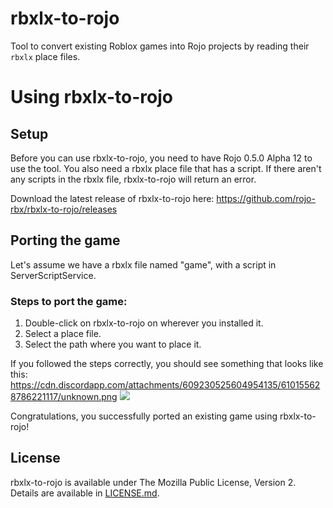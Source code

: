 # rbxlx-to-rojo
Tool to convert existing Roblox games into Rojo projects by reading their `rbxlx` place files.

# Using rbxlx-to-rojo
## Setup
Before you can use rbxlx-to-rojo, you need to have Rojo 0.5.0 Alpha 12 to use the tool.
You also need a rbxlx place file that has a script. If there aren't any scripts in the rbxlx file, rbxlx-to-rojo will return an error.

Download the latest release of rbxlx-to-rojo here: https://github.com/rojo-rbx/rbxlx-to-rojo/releases
## Porting the game
Let's assume we have a rbxlx file named "game", with a script in ServerScriptService.

### Steps to port the game:
1. Double-click on rbxlx-to-rojo on wherever you installed it.
2. Select a place file.
3. Select the path where you want to place it.

If you followed the steps correctly, you should see something that looks like this:
https://cdn.discordapp.com/attachments/609230525604954135/610155628786221117/unknown.png
![](https://cdn.discordapp.com/attachments/609230525604954135/610155628786221117/unknown.png)

Congratulations, you successfully ported an existing game using rbxlx-to-rojo!

## License
rbxlx-to-rojo is available under The Mozilla Public License, Version 2. Details are available in [LICENSE.md](LICENSE.md).
